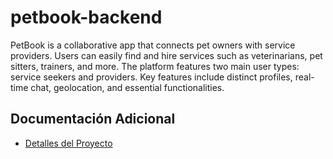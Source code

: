# petbook-backend
PetBook is a collaborative app that connects pet owners with service providers. Users can easily find and hire services such as veterinarians, pet sitters, trainers, and more. The platform features two main user types: service seekers and providers. Key features include distinct profiles, real-time chat, geolocation, and essential functionalities.


## Documentación Adicional
- [Detalles del Proyecto](documents/project-details.md)
